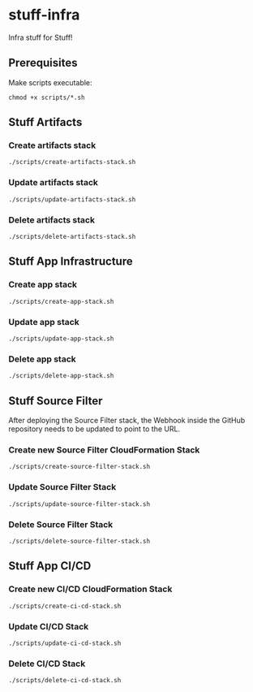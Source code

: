 # stuff-infra
Infra stuff for Stuff!

## Prerequisites
Make scripts executable:
```shell 
chmod +x scripts/*.sh
```

## Stuff Artifacts
### Create artifacts stack
```shell
./scripts/create-artifacts-stack.sh
```

### Update artifacts stack
```shell
./scripts/update-artifacts-stack.sh
```

### Delete artifacts stack
```shell
./scripts/delete-artifacts-stack.sh
```

## Stuff App Infrastructure

### Create app stack
```shell
./scripts/create-app-stack.sh
```

### Update app stack
```shell
./scripts/update-app-stack.sh
```

### Delete app stack
```shell
./scripts/delete-app-stack.sh
```

## Stuff Source Filter
After deploying the Source Filter stack, the Webhook inside the GitHub repository needs to be updated to point to the URL.

### Create new Source Filter CloudFormation Stack
```shell
./scripts/create-source-filter-stack.sh
```

### Update Source Filter Stack
```shell
./scripts/update-source-filter-stack.sh
```

### Delete Source Filter Stack
```shell
./scripts/delete-source-filter-stack.sh
```

## Stuff App CI/CD

### Create new CI/CD CloudFormation Stack
```shell
./scripts/create-ci-cd-stack.sh
```

### Update CI/CD Stack
```shell
./scripts/update-ci-cd-stack.sh
```

### Delete CI/CD Stack
```shell
./scripts/delete-ci-cd-stack.sh
```
